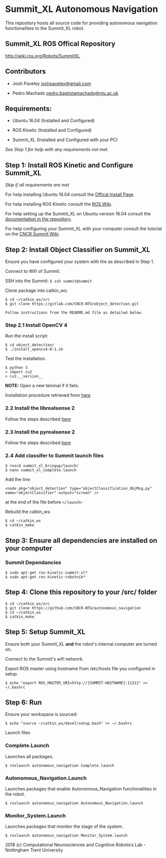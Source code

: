 # Summit_XL Autonomous Navigation

This repository hosts all source code for providing autonomous navigation functionalities to the Summit_XL robot.

## Summit_XL ROS Offical Repository

http://wiki.ros.org/Robots/SummitXL

## Contributors

* Josh Paveley <joshpaveley@gmail.com>

* Pedro Machado <pedro.baptistamachado@ntu.ac.uk>

## Requirements:

* Ubuntu 16.04 (Installed and Configured)

* ROS Kinetic (Installed and Configured)

* Summit_XL (Installed and Configured with your PC)

*See Step 1 for help with any requirements not met.*

## Step 1: Install ROS Kinetic and Configure Summit_XL
*Skip if all requirements are met*

For help installing Ubuntu 16.04 consult the [Offical Install Page](http://releases.ubuntu.com/16.04/)

For help installing ROS Kinetic consult the [ROS Wiki](http://wiki.ros.org/kinetic/Installation/Ubuntu).

For help setting up the Summit_XL on Ubuntu version 16.04 consult the [documentation in the repository](Documentation/SummitXL_Ubuntu16.04_Install_Guide.pdf).

For help configuring your Summit_XL with your computer consult the tutorial on the [CNCR Summit Wiki](https://github.com/CNCR-NTU/summitxl).

## Step 2: Install Object Classifier on Summit_XL
Ensure you have configured your system with the as described in Step 1.

Connect to Wifi of Summit.

SSH into the Summit: `$ ssh summit@summit`

Clone package into catkin_ws:
```
$ cd ~/catkin_ws/src
$ git clone https://gitlab.com/CNCR-NTU/object_detection.git

Follow instructions from the README.md file as detailed below.
```
### Step 2.1 Install OpenCV 4
Run the install script:
```
$ cd object_detection/
$ ./install_opencv4-0-1.sh
```
Test the installation.
```
$ python 3
> import cv2
> cv2.__version__
```
**NOTE:** Open a new teminal if it fails.

Installation procedure retrieved from [here](https://www.pyimagesearch.com/2018/08/15/how-to-install-opencv-4-on-ubuntu/)

### 2.2 Install the librealsense 2 
Follow the steps described [here](https://github.com/IntelRealSense/librealsense/blob/development/doc/installation.md)

### 2.3 Install the pyrealsense 2
Follow the steps described [here](https://github.com/IntelRealSense/librealsense/tree/master/wrappers/python)

### 2.4 Add classifer to Summit launch files
```
$ roscd summit_xl_bringup/launch/
$ nano summit_xl_complete.launch
```
Add the line: 
```
<node pkg="object_detection" type="objectClassification_ObjMsg.py" name="objectClassifier" output="screen" />
```
at the end of the file before `</launch>`

Rebuild the catkin_ws: 
```
$ cd ~/catkin_ws
$ catkin_make
```

## Step 3: Ensure all dependencies are installed on your computer
### Summit Dependancies
```
$ sudo apt-get ros-kinetic-summit-xl*
$ sudo apt-get ros-kinetic-robotnik*
```
## Step 4: Clone this repository to your /src/ folder
```
$ cd ~/catkin_ws/src
$ git clone https://github.com/CNCR-NTU/autonomous_navigation
$ cd ~/catkin_ws
$ catkin_make
```
## Step 5: Setup Summit_XL
Ensure both your Summit_XL **and** the robot's internal computer are turned on.

Connect to the Summit's wifi network.

Export ROS master using hostname from /etc/hosts file you configured in setup.

```
$ echo "export ROS_MASTER_URI=http://{SUMMIT-HOSTNAME}:11311" >> ~/.bashrc
```

## Step 6: Run
Ensure your workspace is sourced:
```
$ echo "source ~/catkin_ws/devel/setup.bash" >> ~/.bashrc
```
Launch files
### Complete.Launch
Launches all packages.
```
$ roslaunch autonomous_navigation Complete.launch
```
### Autonomous_Navigation.Launch
Launches packages that enable Autonomous_Navigation functionalities in the robot.
```
$ roslaunch autonomous_navigation Autonomous_Navigation.launch
```
### Monitor_System.Launch
Launches packages that monitor the stage of the system.
```
$ roslaunch autonomous_navigation Monitor_System.launch
```
2018 (c) Computational Neurosciences and Cognitive Robotics Lab - Nottingham Trent University
